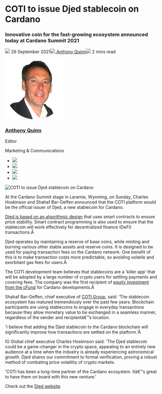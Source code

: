 # COTI to issue Djed stablecoin on Cardano
### **Innovative coin for the fast-growing ecosystem announced today at Cardano Summit 2021** 
![](img/2021-09-26-coti-to-issue-djed-stablecoin-on-cardano.002.png) 26 September 2021![](img/2021-09-26-coti-to-issue-djed-stablecoin-on-cardano.002.png)[ Anthony Quinn](/en/blog/authors/anthony-quinn/page-1/)![](img/2021-09-26-coti-to-issue-djed-stablecoin-on-cardano.003.png) 2 mins read

![Anthony Quinn](img/2021-09-26-coti-to-issue-djed-stablecoin-on-cardano.004.png)[](/en/blog/authors/anthony-quinn/page-1/)
### [**Anthony Quinn**](/en/blog/authors/anthony-quinn/page-1/)
Editor

Marketing & Communications

- ![](img/2021-09-26-coti-to-issue-djed-stablecoin-on-cardano.005.png)[](mailto:anthony.quinn@iohk.io "Email")
- ![](img/2021-09-26-coti-to-issue-djed-stablecoin-on-cardano.006.png)[](https://www.youtube.com/watch?v=KkcAic12dvc "YouTube")
- ![](img/2021-09-26-coti-to-issue-djed-stablecoin-on-cardano.007.png)[](https://www.linkedin.com/in/tony-quinn-frsa-0b093229 "LinkedIn")
- ![](img/2021-09-26-coti-to-issue-djed-stablecoin-on-cardano.008.png)[](https://twitter.com/IohkT "Twitter")

![COTI to issue Djed stablecoin on Cardano](img/2021-09-26-coti-to-issue-djed-stablecoin-on-cardano.009.png)

At the Cardano Summit stage in Laramie, Wyoming, on Sunday, Charles Hoskinson and Shahaf Bar-Geffen announced that the COTI platform would be the official issuer of Djed, a new stablecoin for Cardano.

[Djed is based on an algorithmic design](https://deploy-preview-993--iohk-io.netlify.app/en/blog/posts/2021/08/18/djed-implementing-algorithmic-stablecoins-for-proven-price-stability/) that uses smart contracts to ensure price stability. Smart contract programming is also used to ensure that the stablecoin will work effectively for decentralized finance (DeFi) transactions.Â 

Djed operates by maintaining a reserve of base coins, while minting and burning various other stable assets and reserve coins. It is designed to be used for paying transaction fees on the Cardano network. One benefit of this is to make transaction costs more predictable, so avoiding volatile and exorbitant gas fees for users.Â 

The COTI development team believes that stablecoins are a 'killer app' that will be adopted by a large number of crypto users for settling payments and covering fees. The company was the first recipient of [equity investment from the cFund](https://iohk.io/en/blog/posts/2021/07/28/a-closer-look-at-the-cfund/) for Cardano developments.Â 

Shahaf Bar-Geffen, chief executive of [COTI Group](https://coti.io/), said: 'The stablecoin ecosystem has matured tremendously over the past few years. Blockchain participants are using stablecoins to engage in everyday transactions because they allow monetary value to be exchanged in a seamless manner, regardless of the sender and recipientâ€™s location. 

'I believe that adding the Djed stablecoin to the Cardano blockchain will significantly improve how transactions are settled on the platform.'Â 

IO Global chief executive Charles Hoskinson said: 'The Djed stablecoin could be a game-changer in the crypto space, appealing to an entirely new audience at a time when the industry is already experiencing astronomical growth. Djed shares our commitment to formal verification, proving a robust method of combating price volatility of crypto markets. 

'COTI has been a long-time partner of the Cardano ecosystem. Itâ€™s great to have them on board with this new venture.'

Check out the [Djed website](https://djed.xyz/).
